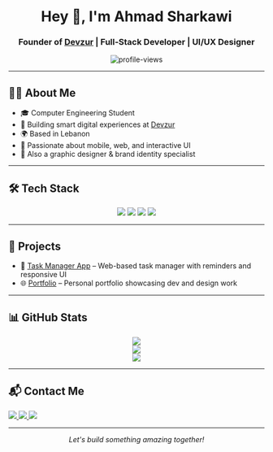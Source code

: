<!-- Header Section -->
<h1 align="center">Hey 👋, I'm Ahmad Sharkawi</h1>
<h3 align="center">Founder of <a href="https://devzur.com" target="_blank">Devzur</a> | Full-Stack Developer | UI/UX Designer</h3>

<p align="center">
  <img src="https://komarev.com/ghpvc/?username=ahmads29&label=Profile%20views&color=7c3aed&style=flat-square" alt="profile-views" />
</p>

---

<!-- About -->
<h2>🧑‍💻 About Me</h2>

<ul>
  <li>🎓 Computer Engineering Student</li>
  <li>💼 Building smart digital experiences at <a href="https://devzur.com" target="_blank">Devzur</a></li>
  <li>🌍 Based in Lebanon</li>
  <li>📱 Passionate about mobile, web, and interactive UI</li>
  <li>🎨 Also a graphic designer & brand identity specialist</li>
</ul>

---

<!-- Tech Stack -->
<h2>🛠 Tech Stack</h2>

<p align="center">
  <!-- Web -->
  <img src="https://skillicons.dev/icons?i=html,css,js,ts,react,nextjs,nodejs,express,reactnative,php,laravel,wordpress,bootstrap,tailwind,threejs,gsap" />
  <!-- DB -->
  <img src="https://skillicons.dev/icons?i=mysql,mongodb,sqlite" />
  <!-- Programming -->
  <img src="https://skillicons.dev/icons?i=c,cpp,java,python" />
  <!-- Design -->
  <img src="https://skillicons.dev/icons?i=figma" />
</p>

---

<!-- Projects -->
<h2>🚀 Projects</h2>

<ul>
  <li>📝 <a href="https://taskmanager.devzur.com" target="_blank">Task Manager App</a> – Web-based task manager with reminders and responsive UI</li>
  <li>🌐 <a href="https://sharkawi.devzur.com" target="_blank">Portfolio</a> – Personal portfolio showcasing dev and design work</li>
</ul>

---

<!-- Stats -->
<h2>📊 GitHub Stats</h2>

<p align="center">
  <img src="https://github-readme-stats.vercel.app/api?username=ahmads29&show_icons=true&theme=tokyonight&border_radius=10" />
  <br />
  <img src="https://github-readme-streak-stats.herokuapp.com/?user=ahmads29&theme=tokyonight&border_radius=10" />
  <br />
  <img src="https://github-readme-activity-graph.vercel.app/graph?username=ahmads29&theme=tokyo-night&hide_border=true" />
</p>

---

<!-- Contact -->
<h2>📬 Contact Me</h2>

<p>
  <a href="mailto:ahmadsharkawi29@gmail.com">
    <img src="https://img.shields.io/badge/Gmail-D14836?style=for-the-badge&logo=gmail&logoColor=white"/>
  </a>
  <a href="https://www.linkedin.com/in/ahmad-sharkawi-a966152aa/" target="_blank">
    <img src="https://img.shields.io/badge/LinkedIn-0A66C2?style=for-the-badge&logo=linkedin&logoColor=white"/>
  </a>
  <a href="https://devzur.com" target="_blank">
    <img src="https://img.shields.io/badge/Website-121212?style=for-the-badge&logo=google-chrome&logoColor=white"/>
  </a>
</p>

---

<p align="center"><i>Let's build something amazing together!</i></p>

